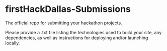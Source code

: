# firstHackDallas-Submissions
The official repo for submitting your hackathon projects.

Please provide a .txt file listing the technologies used to build your site, any dependencies, as well as instructions for deploying and/or launching locally.
